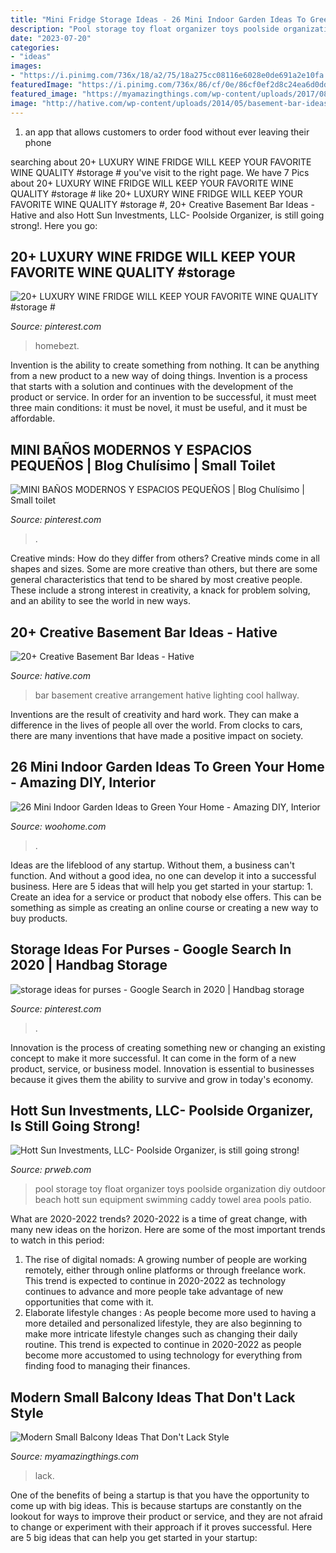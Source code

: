 ```yaml
---
title: "Mini Fridge Storage Ideas - 26 Mini Indoor Garden Ideas To Green Your Home"
description: "Pool storage toy float organizer toys poolside organization diy outdoor beach hott sun equipment swimming caddy towel area pools patio"
date: "2023-07-20"
categories:
- "ideas"
images:
- "https://i.pinimg.com/736x/18/a2/75/18a275cc08116e6028e0de691a2e10fa.jpg"
featuredImage: "https://i.pinimg.com/736x/86/cf/0e/86cf0ef2d8c24ea6d0dd739e5c5f017e.jpg"
featured_image: "https://myamazingthings.com/wp-content/uploads/2017/08/small-balcony-2.jpg"
image: "http://hative.com/wp-content/uploads/2014/05/basement-bar-ideas/13-wall-arrangement.jpg"
---
```



1. an app that allows customers to order food without ever leaving their phone

	

		
searching about 20+ LUXURY WINE FRIDGE WILL KEEP YOUR FAVORITE WINE QUALITY #storage # you've visit to the right page. We have 7 Pics about 20+ LUXURY WINE FRIDGE WILL KEEP YOUR FAVORITE WINE QUALITY #storage # like 20+ LUXURY WINE FRIDGE WILL KEEP YOUR FAVORITE WINE QUALITY #storage #, 20+ Creative Basement Bar Ideas - Hative and also Hott Sun Investments, LLC- Poolside Organizer, is still going strong!. Here you go:
		
    
## 20+ LUXURY WINE FRIDGE WILL KEEP YOUR FAVORITE WINE QUALITY #storage #

<img loading=lazy src="https://i.pinimg.com/736x/c7/ab/7f/c7ab7f5141152814500e8702ade18255.jpg" onerror="this.onerror=null;this.src='https://tse1.mm.bing.net/th?id=OIP.zv5bwhWljJKzbCyvrTfmugHaLH&amp;pid=15.1';" alt="20+ LUXURY WINE FRIDGE WILL KEEP YOUR FAVORITE WINE QUALITY #storage #">

_Source: pinterest.com_

>homebezt. 

	

Invention is the ability to create something from nothing. It can be anything from a new product to a new way of doing things. Invention is a process that starts with a solution and continues with the development of the product or service. In order for an invention to be successful, it must meet three main conditions: it must be novel, it must be useful, and it must be affordable.

    
## MINI BAÑOS MODERNOS Y ESPACIOS PEQUEÑOS | Blog Chulísimo | Small Toilet

<img loading=lazy src="https://i.pinimg.com/736x/86/cf/0e/86cf0ef2d8c24ea6d0dd739e5c5f017e.jpg" onerror="this.onerror=null;this.src='https://tse4.mm.bing.net/th?id=OIP.Z6uFB1c2EIzEFqjoB72p9AHaNK&amp;pid=15.1';" alt="MINI BAÑOS MODERNOS Y ESPACIOS PEQUEÑOS | Blog Chulísimo | Small toilet">

_Source: pinterest.com_

>. 

	

Creative minds: How do they differ from others?
Creative minds come in all shapes and sizes. Some are more creative than others, but there are some general characteristics that tend to be shared by most creative people. These include a strong interest in creativity, a knack for problem solving, and an ability to see the world in new ways.

    
## 20+ Creative Basement Bar Ideas - Hative

<img loading=lazy src="http://hative.com/wp-content/uploads/2014/05/basement-bar-ideas/13-wall-arrangement.jpg" onerror="this.onerror=null;this.src='https://tse4.mm.bing.net/th?id=OIP.cFNCNa6iVc-TO7xSlDm1QQHaJ3&amp;pid=15.1';" alt="20+ Creative Basement Bar Ideas - Hative">

_Source: hative.com_

>bar basement creative arrangement hative lighting cool hallway. 

	

Inventions are the result of creativity and hard work. They can make a difference in the lives of people all over the world. From clocks to cars, there are many inventions that have made a positive impact on society.

    
## 26 Mini Indoor Garden Ideas To Green Your Home - Amazing DIY, Interior

<img loading=lazy src="https://www.woohome.com/wp-content/uploads/2014/03/Mini-Indoor-Gardening-21.jpg" onerror="this.onerror=null;this.src='https://tse2.mm.bing.net/th?id=OIP.gwKVINAr_yO03llLRq-CdwHaLZ&amp;pid=15.1';" alt="26 Mini Indoor Garden Ideas to Green Your Home - Amazing DIY, Interior">

_Source: woohome.com_

>. 

	

Ideas are the lifeblood of any startup. Without them, a business can't function. And without a good idea, no one can develop it into a successful business. Here are 5 ideas that will help you get started in your startup: 1. Create an idea for a service or product that nobody else offers. This can be something as simple as creating an online course or creating a new way to buy products. 
    
## Storage Ideas For Purses - Google Search In 2020 | Handbag Storage

<img loading=lazy src="https://i.pinimg.com/736x/18/a2/75/18a275cc08116e6028e0de691a2e10fa.jpg" onerror="this.onerror=null;this.src='https://tse4.mm.bing.net/th?id=OIP.Mbww0MEpTtPW-MzZ-vydzgHaLH&amp;pid=15.1';" alt="storage ideas for purses - Google Search in 2020 | Handbag storage">

_Source: pinterest.com_

>. 

	

Innovation is the process of creating something new or changing an existing concept to make it more successful. It can come in the form of a new product, service, or business model. Innovation is essential to businesses because it gives them the ability to survive and grow in today's economy.

    
## Hott Sun Investments, LLC- Poolside Organizer, Is Still Going Strong!

<img loading=lazy src="http://ww1.prweb.com/prfiles/2008/06/27/244222/PictureusedforAdvertising.jpg" onerror="this.onerror=null;this.src='https://tse2.mm.bing.net/th?id=OIP.FWjNu18InxHD7cv9k2eQzgHaKn&amp;pid=15.1';" alt="Hott Sun Investments, LLC- Poolside Organizer, is still going strong!">

_Source: prweb.com_

>pool storage toy float organizer toys poolside organization diy outdoor beach hott sun equipment swimming caddy towel area pools patio. 

	

What are 2020-2022 trends?
2020-2022 is a time of great change, with many new ideas on the horizon. Here are some of the most important trends to watch in this period: 
1. The rise of digital nomads: A growing number of people are working remotely, either through online platforms or through freelance work. This trend is expected to continue in 2020-2022 as technology continues to advance and more people take advantage of new opportunities that come with it. 
2. Elaborate lifestyle changes : As people become more used to having a more detailed and personalized lifestyle, they are also beginning to make more intricate lifestyle changes such as changing their daily routine. This trend is expected to continue in 2020-2022 as people become more accustomed to using technology for everything from finding food to managing their finances. 

    
## Modern Small Balcony Ideas That Don&#039;t Lack Style

<img loading=lazy src="https://myamazingthings.com/wp-content/uploads/2017/08/small-balcony-2.jpg" onerror="this.onerror=null;this.src='https://tse2.mm.bing.net/th?id=OIP.m18U_HCJWLeYLVrWaXUJmgHaIu&amp;pid=15.1';" alt="Modern Small Balcony Ideas That Don&#039;t Lack Style">

_Source: myamazingthings.com_

>lack. 

	

One of the benefits of being a startup is that you have the opportunity to come up with big ideas. This is because startups are constantly on the lookout for ways to improve their product or service, and they are not afraid to change or experiment with their approach if it proves successful. Here are 5 big ideas that can help you get started in your startup: 

